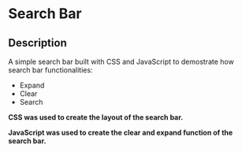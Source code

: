 # Search Bar

## Description
<p> A simple search bar built with CSS and JavaScript to demostrate how search bar functionalities: 
  <ul>
    <li>Expand</li>
    <li>Clear</li>
    <li>Search</li> 
  </ul>
</p>
<p> <b>CSS was used to create the layout of the search bar.</b> </p>
<p> <b>JavaScript was used to create the clear and expand function of the search bar.</b> </p>
